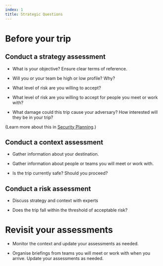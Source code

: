 ```yaml
---
index: 1
title: Strategic Questions
---
```

# Before your trip

## Conduct a strategy assessment

*   What is your objective? Ensure clear terms of reference.
    
*   Will you or your team be high or low profile? Why?
    
*   What level of risk are you willing to accept?
    
*   What level of risk are you willing to accept for people you meet or work with?
    
*   What damage could this trip cause your adversary? How interested will they be in your trip?
    
(Learn more about this in [Security Planning](umbrella://lesson/security-planning).)
  
## Conduct a context assessment    

*   Gather information about your destination.

*	Gather information about people or teams you will meet or work with.

*	Is the trip currently safe? Should you proceed?  

## Conduct a risk assessment

*   Discuss strategy and context with experts

*	Does the trip fall within the threshold of acceptable risk?

# Revisit your assessments

*   Monitor the context and update your assessments as needed.

*	Organise briefings from teams you will meet or work with when you arrive. Update your assessments as needed.